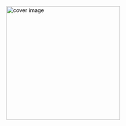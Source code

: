 <img src="https://holisitclearning.com/static/media/Front-end_Developer.8e8fc63a21e6eaa925b4.gif" alt="cover image" width="300">
<!--
**josephmalete1997/josephmalete1997** is a ✨ _special_ ✨ repository because its `README.md` (this file) appears on your GitHub profile.

Here are some ideas to get you started:

- 🔭 I’m currently working on ...
- 🌱 I’m currently learning ...
- 👯 I’m looking to collaborate on ...
- 🤔 I’m looking for help with ...
- 💬 Ask me about ...
- 📫 How to reach me: ...
- 😄 Pronouns: ...
- ⚡ Fun fact: ...
-->
